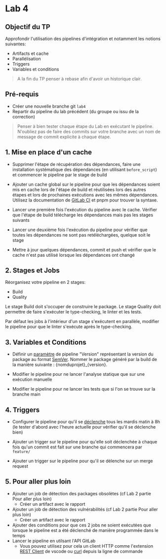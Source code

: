 # Lab 4

## Objectif du TP

Approfondir l'utilisation des pipelines d'intégration et notamment les notions suivantes:
- Artifacts et cache
- Parallélisation
- Triggers
- Variables et conditions

> A la fin du TP penser à rebase afin d'avoir un historique clair.

## Pré-requis
- Créer une nouvelle branche git `lab4`
- Repartir du pipeline du lab précédent (du groupe ou issu de la correction)

> Penser à bien tester chaque étape du Lab en exécutant le pipeline. N'oubliez pas de faire des commits sur votre branche avec un nom de message de commit explicite à chaque étape.

## 1. Mise en place d'un cache

- Supprimer l'étape de récupération des dépendances, faire une installation systématique des dépendances (en utilisant `before_script`) et commencer le pipeline par le stage de build

- Ajouter un cache global sur le pipeline pour que les dépendances soient mis en cache lors de l'étape de build et réutilisées lors des autres étapes et lors de prochaines exécutions avec les mêmes dépendances. Utilisez la documentation de [GitLab CI](https://docs.gitlab.com/ee/ci/yaml/yaml_optimization.html#anchors) et pnpm pour trouver la syntaxe.

- Lancer une première fois l'exécution du pipeline avec le cache. Vérifier que l'étape de build télécharge les dépendances mais pas les stages suivants

- Lancer une deuxième fois l'exécution du pipeline pour vérifier que toutes les dépendances ne sont pas retéléchargées, quelque soit le stage

- Mettre à jour quelques dépendances, commit et push et vérifier que le cache n'est pas utilisé lorsque les dépendances ont changé

## 2. Stages et Jobs

Réorganisez votre pipeline en 2 stages:
- Build
- Quality

Le stage Build doit s'occuper de construire le package.
Le stage Quality doit permettre de faire s'exécuter le type-checking, le linter et les tests.

Par défaut les jobs à l'intérieur d'un stage s'exécutent en parallèle, modifier le pipeline pour que le linter s'exécute après le type-checking.

## 3. Variables et Conditions

- Définir un [paramètre](https://docs.gitlab.com/ee/ci/variables/) de pipeline "Version" représentant la version du package au format [SemVer](https://semver.org/). Nommer le package généré par la build de la manière suivante : {nomduprojet}_{version}.

- Modifier le pipeline pour ne lancer l'analyse statique que sur une exécution manuelle

- Modifier le pipeline pour ne lancer les tests que si l'on se trouve sur la branche main

## 4. Triggers

- Configurer le pipeline pour qu'il se [déclenche](https://crontab.guru/) tous les mardis matin à 8h (le tester d'abord avec l'heure actuelle pour vérifier qu'il se déclenche bien)

- Ajouter un trigger sur le pipeline pour qu'elle soit déclenchée à chaque fois qu'un commit est fait sur une branche qui commencera par `feature/`

- Ajouter un trigger sur le pipeline pour qu'il se délenche sur un merge request


## 5. Pour aller plus loin

- Ajouter un job de détection des packages obsolètes (cf Lab 2 partie Pour aller plus loin)
    - Créer un artifact avec le rapport
- Ajouter un job de détection des vulnérabilités (cf Lab 2 partie Pour aller plus loin)
    - Créer un artifact avec le rapport
- Ajouter des conditions pour que ces 2 jobs ne soient exécutées que lorsque le pipeline est a été déclenché de manière programmée dans le temps
- Lancer le pipeline en utilsant l'API GitLab
    - Vous pouvez utilisez pour cela un client HTTP comme l'extension [REST Client](https://marketplace.visualstudio.com/items?itemName=humao.rest-client) de vscode ou [curl](https://curl.se/) depuis la ligne de commande
    